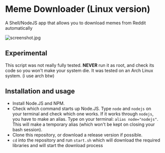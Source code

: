 # Meme Downloader (Linux version)
A Shell/NodeJS app that allows you to download memes from Reddit automatically

![screenshot.jpg](https://i.imgur.com/LBJn7vY.jpg)

## Experimental
This script was not really fully tested. **NEVER** run it as root, and check its code so you won't make your system die.
It was tested on an Arch Linux system. (i use arch btw)

## Installation and usage
- Install Node.JS and NPM.
- Check which command starts up Node.JS. Type `node` and `nodejs` on your terminal and check which one works.
  If it works through `nodejs`, you have to make an alias. Type on your terminal: `alias node="nodejs"`.
  This will make a temporary alias (which won't be kept on closing your bash session).
- Clone this repository, or download a release version if possible.
- `cd` into the repository and run `start.sh` which will download the required libraries and will start the download process
